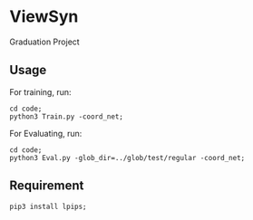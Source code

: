 # ViewSyn
Graduation Project



## Usage

For training, run:

```shell
cd code;
python3 Train.py -coord_net;
```

For Evaluating, run:

```shell
cd code;
python3 Eval.py -glob_dir=../glob/test/regular -coord_net;
```



## Requirement

```shell
pip3 install lpips;
```

